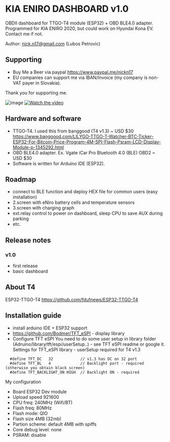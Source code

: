 # KIA ENIRO DASHBOARD v1.0

OBDII dashboard for TTGO-T4 module (ESP32) + OBD BLE4.0 adapter. Programmed for KIA ENIRO 2020, but could work on Hyundai Kona EV. Contact me if not. 

Author: nick.n17@gmail.com (Lubos Petrovic)

## Supporting 

- Buy Me a Beer via paypal https://www.paypal.me/nickn17
- EU companies can support me via IBAN/Invoice (my company is non-VAT payer in Slovakia).

Thank you for supporting me.

![image](https://github.com/nickn17/enirodashboard/blob/master/screenshots/v1.jpg)
[![Watch the video](https://github.com/nickn17/enirodashboard/blob/master/screenshots/v0.9.jpg)](https://www.youtube.com/watch?v=shpCb4CsNHg)


## Hardware and software
- TTGO-T4. I used this from banggood (T4 v1.3) ~ USD $30 https://www.banggood.com/LILYGO-TTGO-T-Watcher-BTC-Ticker-ESP32-For-Bitcoin-Price-Program-4M-SPI-Flash-Psram-LCD-Display-Module-p-1345292.html
- OBD BLE4.0 adapter. Ex. Vgate iCar Pro Bluetooth 4.0 (BLE) OBD2 ~ USD $30
- Software is written for Arduino IDE (ESP32).

## Roadmap
- connect to BLE function and deploy HEX file for common users (easy installation)
- 2.screen with eNiro battery cells and temperature sensors
- 3.screen with charging graph
- ext.relay control to power on dashboard, sleep CPU to save AUX during parking
- etc. 

## Release notes
    
### v1.0
- first release
- basic dashboard

## About T4
ESP32-TTGO-T4
https://github.com/fdufnews/ESP32-TTGO-T4

## Installation guide
- install arduino IDE + ESP32 support
- https://github.com/Bodmer/TFT_eSPI  - display library
- Configure TFT eSPI
  You need to do some user setup in library folder (Adruino/library/tft/espi/userSetup..) - see TFT eSPI readme or google it. Settings for TFT_eSPI library - userSetup required for T4 v1.3
```  
  #define TFT_DC   32            // v1.3 has DC on 32 port
  #define TFT_BL   4             // Backlight port - required (otherwise you obtain black screen)
  #define TFT_BACKLIGHT_ON HIGH  // Backlight ON - required
```

My configuration
- Board ESP32 Dev module
- Upload speed 921600
- CPU freq: 240MHz (Wifi/BT)
- Flash freq: 80MHz
- Flash mode: QIO
- Flash size 4MB (32mb)
- Partion scheme: default 4MB with spiffs
- Core debug level: none
- PSRAM: disable




